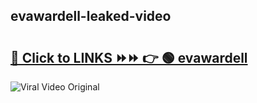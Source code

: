 
 ## evawardell-leaked-video 

# <h2><a href="https://clipsfans.com/evawardell&ref=git">🔗 Click to LINKS ⏩⏩ 👉 🟢 evawardell </a></h2>

<a href="https://clipsfans.com/evawardell&ref=git" rel="nofollow" data-target="animated-image.originalLink"><img src="https://i.ibb.co.com/xMMVF88/686577567.gif" alt="Viral Video Original" style="max-width: 100%; display: inline-block;" data-target="animated-image.originalImage"></a>
